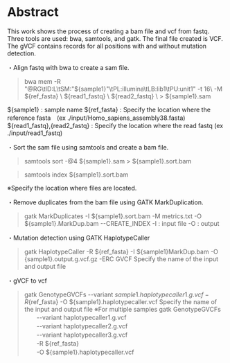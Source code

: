 # Abstract 
This work shows the process of creating a bam file and vcf from fastq.
Three tools are used: bwa, samtools, and gatk.
The final file created is VCF.
The gVCF contains records for all positions with and without mutation detection.

<Procedure>
・Align fastq with bwa to create a sam file.
 
>bwa mem -R "@RG\tID:L\tSM:"${sample1}"\tPL:illumina\tLB:lib1\tPU:unit1" -t 16\ 
 -M ${ref_fasta} \ ${read1_fastq} \ ${read2_fastq} \ > ${sample1}.sam
 
${sample1} : sample name
${ref_fasta} : Specify the location where the reference fasta　(ex ./input/Homo_sapiens_assembly38.fasta)
${read1_fastq},{read2_fastq} : Specify the location where the read fastq (ex ./input/read1_fastq)

・Sort the sam file using samtools and create a bam file.
>samtools sort -@4 ${sample1}.sam > ${sample1}.sort.bam
 
>samtools index ${sample1}.sort.bam
 
※Specify the location where files are located.

・Remove duplicates from the bam file using GATK MarkDuplication.
 
>gatk  MarkDuplicates   -I ${sample1}.sort.bam   -M metrics.txt   -O ${sample1}.MarkDup.bam --CREATE_INDEX
-I : input file
-O : output 

・Mutation detection using GATK HaplotypeCaller
>gatk HaplotypeCaller -R ${ref_fasta} -I ${sample1}MarkDup.bam -O {sample1}.output.g.vcf.gz -ERC GVCF
Specify the name of the input and output file

・gVCF to vcf
>gatk GenotypeGVCFs --variant ${sample1}.haplotypecaller1.g.vcf -R　${ref_fasta} -O ${sample1}.haplotypecaller.vcf
Specify the name of the input and output file
※For multiple samples
>gatk GenotypeGVCFs \
　　--variant haplotypecaller1.g.vcf \
　　--variant haplotypecaller2.g.vcf \
　　--variant haplotypecaller3.g.vcf \
　　-R ${ref_fasta} \
　　-O ${sample1}.haplotypecaller.vcf
